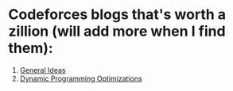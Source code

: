 # Codeforces blogs that's worth a zillion (will add more when I find them):
1. [General Ideas](https://codeforces.com/blog/entry/48417)
2. [Dynamic Programming Optimizations](https://codeforces.com/blog/entry/8219)
